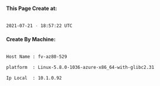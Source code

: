 
   
#### This Page Create at:

```bash

2021-07-21 - 18:57:22 UTC

```

#### Create By Machine:

```bash

Host Name : fv-az80-529

platform  : Linux-5.8.0-1036-azure-x86_64-with-glibc2.31

Ip Local  : 10.1.0.92

```

